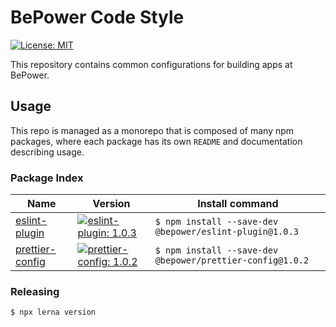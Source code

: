 # BePower Code Style

[![License: MIT](https://img.shields.io/badge/License-MIT-green.svg)](LICENSE.md)

This repository contains common configurations for building apps at BePower.

## Usage

This repo is managed as a monorepo that is composed of many npm packages, where each package has its own `README` and documentation describing usage.

### Package Index

[//]: # (BEGIN TABLE)

| Name | Version | Install command |
| --- | --- | --- |
| [eslint-plugin](packages/eslint-plugin) | [![eslint-plugin: 1.0.3](https://img.shields.io/badge/eslint--plugin-1.0.3-brightgreen.svg)](packages/eslint-plugin/package.json) | `$ npm install --save-dev @bepower/eslint-plugin@1.0.3` |
| [prettier-config](packages/prettier-config) | [![prettier-config: 1.0.2](https://img.shields.io/badge/prettier--config-1.0.2-brightgreen.svg)](packages/prettier-config/package.json) | `$ npm install --save-dev @bepower/prettier-config@1.0.2` |

[//]: # (END TABLE)

### Releasing

```bash
$ npx lerna version
```
